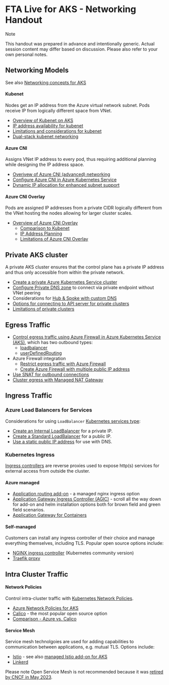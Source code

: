 # FTA Live for AKS -  Networking Handout

> [!NOTE]
> This handout was prepared in advance and intentionally generic. Actual session content may differ based on discussion. Please also refer to your own personal notes.


## Networking Models

See also [Networking concepts for AKS](https://docs.microsoft.com/azure/aks/concepts-network#azure-virtual-networks)

#### Kubenet

Nodes get an IP address from the Azure virtual network subnet. Pods receive IP from logically different space from VNet.

- [Overview of Kubenet on AKS](https://learn.microsoft.com/en-us/azure/aks/configure-kubenet)
- [IP address availability for kubenet](https://docs.microsoft.com/azure/aks/configure-kubenet#ip-address-availability-and-exhaustion)
- [Limitations and considerations for kubenet](https://docs.microsoft.com/azure/aks/configure-kubenet#limitations--considerations-for-kubenet)
- [Dual-stack kubenet networking](https://learn.microsoft.com/en-us/azure/aks/configure-kubenet-dual-stack?tabs=azure-cli%2Ckubectl)

#### Azure CNI

Assigns VNet IP address to every pod, thus requiring additional planning while designing the IP address space.

- [Overivew of Azure CNI (advanced) networking](https://learn.microsoft.com/en-us/azure/aks/concepts-network#azure-cni-advanced-networking)
- [Configure Azure CNI in Azure Kubernetes Service](https://docs.microsoft.com/azure/aks/configure-azure-cni)
- [Dynamic IP allocation for enhanced subnet support](https://learn.microsoft.com/en-us/azure/aks/configure-azure-cni-dynamic-ip-allocation) 

#### Azure CNI Overlay

Pods are assigned IP addresses from a private CIDR logically different from the VNet hosting the nodes allowing for larger cluster scales.

- [Overview of Azure CNI Overlay](https://learn.microsoft.com/en-us/azure/aks/azure-cni-overlay?tabs=kubectl)
	- [Comparison to Kubenet](https://learn.microsoft.com/en-us/azure/aks/azure-cni-overlay?tabs=kubectl#differences-between-kubenet-and-azure-cni-overlay)
	- [IP Address Planning](https://learn.microsoft.com/en-us/azure/aks/azure-cni-overlay?tabs=kubectl#ip-address-planning)
	- [Limitations of Azure CNI Overlay](https://learn.microsoft.com/en-us/azure/aks/azure-cni-overlay?tabs=kubectl#limitations-with-azure-cni-overlay)

## Private AKS cluster

A private AKS cluster ensures that the control plane has a private IP address and thus only accessible from within the private network.

- [Create a private Azure Kubernetes Service cluster](https://docs.microsoft.com/azure/aks/private-clusters)
- [Configure Private DNS zone](https://docs.microsoft.com/azure/aks/private-clusters#configure-private-dns-zone) to connect via private endpoint without VNet peering
- Considerations for [Hub & Spoke with custom DNS](https://docs.microsoft.com/azure/aks/private-clusters#hub-and-spoke-with-custom-dns)
- [Options for connecting to API server for private clusters](https://docs.microsoft.com/azure/aks/private-clusters#options-for-connecting-to-the-private-cluster)
- [Limitations of private clusters](https://docs.microsoft.com/azure/aks/private-clusters#limitations)

## Egress Traffic

- [Control egress traffic using Azure Firewall in Azure Kubernetes Service (AKS)](https://docs.microsoft.com/azure/aks/limit-egress-traffic), which has two outbound types:
  - [loadbalancer](https://docs.microsoft.com/azure/aks/egress-outboundtype#outbound-type-of-loadbalancer)
  - [userDefinedRouting](https://docs.microsoft.com/azure/aks/egress-outboundtype#outbound-type-of-userdefinedrouting)
- Azure Firewall integration
  - [Restrict egress traffic with Azure Firewall](https://docs.microsoft.com/azure/aks/limit-egress-traffic#restrict-egress-traffic-using-azure-firewall)
  - [Create Azure Firewall with multiple public IP address](https://docs.microsoft.com/azure/firewall/quick-create-multiple-ip-template)
- [Use SNAT for outbound connections](https://docs.microsoft.com/azure/load-balancer/load-balancer-outbound-connections)
- [Cluster egress with Managed NAT Gateway](https://docs.microsoft.com/en-us/azure/aks/nat-gateway)


## Ingress Traffic

### Azure Load Balancers for Services

Considerations for using `LoadBalancer` 
[Kubernetes services type](https://kubernetes.io/docs/concepts/services-networking/service/):

- [Create an Internal LoadBalancer](https://docs.microsoft.com/azure/aks/internal-lb) for a private IP.
- [Create a Standard LoadBalancer](https://docs.microsoft.com/azure/aks/load-balancer-standard) for a public IP.
- [Use a static public IP address](https://docs.microsoft.com/azure/aks/static-ip) for use with DNS.

### Kubernetes Ingress 

[Ingress controllers](https://kubernetes.io/docs/concepts/services-networking/ingress/) are reverse proxies used to expose http(s) services for external access from outside the cluster.

#### Azure managed 

- [Application routing add-on](https://learn.microsoft.com/en-us/azure/aks/app-routing?tabs=default%2Cdeploy-app-default) - a managed nginx ingress option
- [Application Gateway Ingress Controller (AGIC)](https://learn.microsoft.com/en-us/azure/application-gateway/ingress-controller-overview) - scroll all the way down for add-on and helm installation options both for brown field and green field scenarios.
- [Application Gateway for Containers](https://learn.microsoft.com/en-us/azure/application-gateway/for-containers/overview)

#### Self-managed 

Customers can install any ingress controller of their choice and manage everything themselves, including TLS. Popular open source options include:

- [NGINX ingress controller](https://learn.microsoft.com/en-us/azure/aks/ingress-basic?tabs=azure-cli) (Kubernetes community version)
- [Traefik proxy](https://doc.traefik.io/traefik/providers/kubernetes-ingress/)


## Intra Cluster Traffic

#### Network Policies

Control intra-cluster traffic with [Kubernetes Network Policies](https://kubernetes.io/docs/concepts/services-networking/network-policies/).

- [Azure Network Policies for AKS](https://learn.microsoft.com/en-us/azure/aks/use-network-policies)
- [Calico](https://docs.tigera.io/calico/latest/about/) - the most popular open source option 
- [Comparison - Azure vs. Calico](https://learn.microsoft.com/en-us/azure/aks/use-network-policies#differences-between-azure-network-policy-manager-and-calico-network-policy-and-their-capabilities)

#### Service Mesh

Service mesh technolgoies are used for adding capabilities to communication between applications, e.g. mutual TLS. Options include:

* [Istio](https://istio.io/) - see also [managed Istio add-on for AKS](https://learn.microsoft.com/en-us/azure/aks/istio-about)
* [Linkerd](https://linkerd.io/)

Please note Open Service Mesh is not recommended because it was [retired by CNCF in May 2023](https://openservicemesh.io/blog/osm-project-update/).
